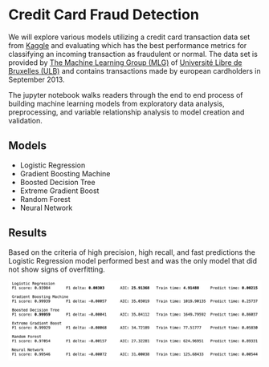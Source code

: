 # Credit Card Fraud Detection
We will explore various models utilizing a credit card transaction data set from [Kaggle](https://www.kaggle.com/mlg-ulb/creditcardfraud) and evaluating which has the best performance metrics for classifying an incoming transaction as fraudulent or normal. The data set is provided by [The Machine Learning Group (MLG)](https://mlg.ulb.ac.be/wordpress/) of [Université Libre de Bruxelles (ULB)](https://www.ulb.be) and contains transactions made by european cardholders in September 2013.

The jupyter notebook walks readers through the end to end process of building machine learning models from exploratory data analysis, preprocessing, and variable relationship analysis to model creation and validation.  

## Models
* Logistic Regression
* Gradient Boosting Machine
* Boosted Decision Tree
* Extreme Gradient Boost
* Random Forest
* Neural Network

## Results
Based on the criteria of high precision, high recall, and fast predictions the Logistic Regression model performed best and was the only model that did not show signs of overfitting. 

<img src="images/evaluation_table.png" />
